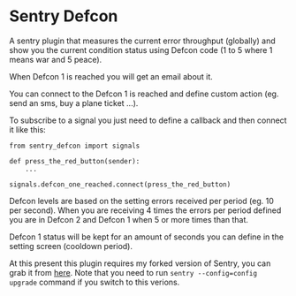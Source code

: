 Sentry Defcon
=============

A sentry plugin that measures the current error throughput (globally) and show you
the current condition status using Defcon code (1 to 5 where 1 means war and 5 peace).

When Defcon 1 is reached you will get an email about it.


You can connect to the Defcon 1 is reached and define custom action (eg. send an sms, buy a plane ticket ...).


To subscribe to a signal you just need to define a callback and then connect it like this:


	from sentry_defcon import signals

	def press_the_red_button(sender):
		...

	signals.defcon_one_reached.connect(press_the_red_button)


Defcon levels are based on the setting errors received per period (eg. 10 per second).
When you are receiving 4 times the errors per period defined you are in Defcon 2 and Defcon 1 when 5 or more times than that.

Defcon 1 status will be kept for an amount of seconds you can define in the setting screen (cooldown period).

At this present this plugin requires my forked version of Sentry, you can grab it from [here](https://github.com/tbarbugli/sentry).
Note that you need to run `sentry --config=config upgrade` command if you switch to this verions.